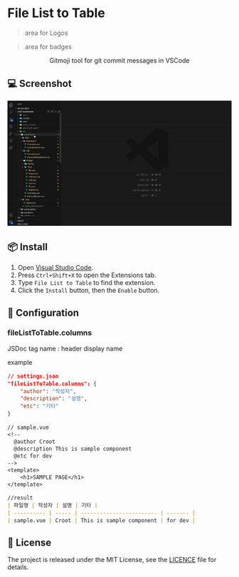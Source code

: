 # File List to Table

> area for Logos  

> area for badges  

<p align="center">
    Gitmoji tool for git commit messages in VSCode
</p>

## 💻 Screenshot

![preview](./preview.gif)


## 📦 Install

1. Open [Visual Studio Code](https://code.visualstudio.com/).
2. Press `Ctrl+Shift+X` to open the Extensions tab.
3. Type `File List to Table` to find the extension.
4. Click the `Install` button, then the `Enable` button.

## 🔨 Configuration

### fileListToTable.columns
JSDoc tag name : header display name

example
```json
// settings.json
"fileListToTable.columns": {
    "author": "작성자",
    "description": "설명",
    "etc": "기타"
}
```
```vue
// sample.vue
<!--
  @author Croot
  @description This is sample component
  @etc for dev
-->
<template>
    <h1>SAMPLE PAGE</h1>
</template>
```
```markdown
//result
| 파일명 | 작성자 | 설명 | 기타 |
| ---------- | ----- | ------------------------ | ------- |
| sample.vue | Croot | This is sample component | for dev |
```

## 📃 License

The project is released under the MIT License, see the [LICENCE](https://github.com/seatonjiang/gitmoji-vscode/blob/main/LICENSE) file for details.